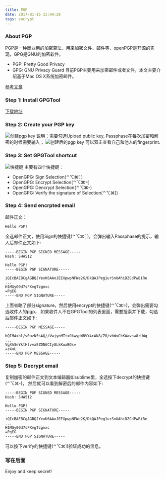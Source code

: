 ```yaml
---
title: PGP
date: 2017-01-15 13:44:29
tags: encrypt
---
```

### About PGP
PGP是一种商业用的加密算法，用来加密文件、邮件等，openPGP是开源的实现，GPG是GNU的加密软件。
- PGP: Pretty Good Privacy
- GPG: GNU Privacy Guard
目前PGP主要用来加密邮件或者文件，本文主要介绍基于Mac OS X系统加密邮件。
<!-- more -->
[参考文章](http://notes.jerzygangi.com/the-best-pgp-tutorial-for-mac-os-x-ever/)
### Step 1: Install GPGTool
[下载地址](https://gpgtools.org/)
### Step 2: Create your PGP key
![创建pgp key](http://img.kerolgao.com/create_pgp_key.png)
说明：需要勾选Upload public key, Passphase在每次加密和解密的时候需要输入；
![创建后的pgp key](http://img.kerolgao.com/generated_pgp_key.png)
可以双击查看自己和他人的fingerprint.
### Step 3: Set GPGTool shortcut
![快捷键](http://img.kerolgao.com/gpgtool_shortcut.png)
主要有四个快捷键：
- OpenGPG: Sign Selection(⌃⌥⌘[ )
- OpenGPG: Encrypt Selection(⌃⌥⌘=)
- OpenGPG: Dencrypt Selection(⌃⌥⌘-)
- OpenGPG: Verify the signature of Selection(⌃⌥⌘])
### Step 4: Send encrpted email
邮件正文：
```
Hello PGP!
```
全选邮件正文，使用Sign的快捷键(⌃⌥⌘[ )，会弹出输入Passphase的提示，输入后邮件正文如下:
```
-----BEGIN PGP SIGNED MESSAGE-----
Hash: SHA512

Hello PGP!
-----BEGIN PGP SIGNATURE-----

iQIcBAEBCgAGBQJYexK6AAoJEEXpwpNFWe2K/DkQAJPeg1urSnUAhiDZCdPwBiRe
...
H1MGy00d7sFXvgTzgmxc
=PgEG
-----END PGP SIGNATURE-----

```
上面省略了部分signature，然后使用encrypt的快捷键(⌃⌥⌘=)，会弹出需要勾选收件人的pgp，
如果收件人不在GPGTool的列表里面，需要搜索并下载，勾选后邮件正文如下:
```
-----BEGIN PGP MESSAGE-----

hQIMAxhl/v0uzN5sAQ//VwjynMTtxOkwypWBVY4rAN8/Z0/vbWvChKWavsw8rUWq
...
VgXhSeYktHlvvaEZDN6CIyGLkKwxBOs=
=z4uL
-----END PGP MESSAGE-----

```
### Step 5: Decrypt email
复制加密的邮件正文到文本编辑器如sublime里，全选按下decrypt的快捷键(⌃⌥⌘-)，
然后就可以看到解密后的邮件内容如下:
```
-----BEGIN PGP SIGNED MESSAGE-----
Hash: SHA512

Hello PGP!
-----BEGIN PGP SIGNATURE-----

iQIcBAEBCgAGBQJYexK6AAoJEEXpwpNFWe2K/DkQAJPeg1urSnUAhiDZCdPwBiRe
...
H1MGy00d7sFXvgTzgmxc
=PgEG
-----END PGP SIGNATURE-----

```
可以按下verify的快捷键(⌃⌥⌘])验证成功的信息。
### 写在后面
Enjoy and keep secret!
